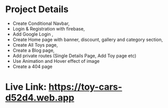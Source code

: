 # Project Details

- Create Conditional Navbar,
- Login & Registration with firebase,
- Add Google Login ,
- Create Home page with banner, discount, gallery and category section,
- Create All Toys page,
- Create a Blog page,
- Add private routes (Single Details Page, Add Toy page etc)
- Use Animation and Hover effect of image
- Create a 404 page

# Live Link: https://toy-cars-d52d4.web.app
